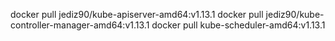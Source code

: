 docker pull jediz90/kube-apiserver-amd64:v1.13.1
docker pull jediz90/kube-controller-manager-amd64:v1.13.1
docker pull kube-scheduler-amd64:v1.13.1
